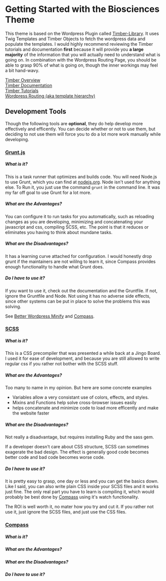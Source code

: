 Getting Started with the Biosciences Theme
===============================================================================

This theme is based on the Wordpress Plugin called [Timber-Library][gh-timber]. It uses Twig Templates and Timber Objects to fetch the wordpress data and populate the templates. I would highly recommend reviewing the Timber tutorials and documentation **first** because it will provide you **a large majority** of the information that you will actually need to understand what is going on. In combination with the Wordpress Routing Page, you should be able to grasp 90% of what is going on, though the inner workings may feel a bit hand-wavy.

[Timber Overview][timber-overview]  
[Timber Documentation][timber-docs]  
[Timber Tutorials][timber-tuts]  
[Wordpress Routing (aka template hierarchy)][wp-routing]  

Development Tools
-------------------------------------------------------------------------------

Though the following tools are **optional**, they do help develop more effectively and efficently. You can decide whether or not to use them, but deciding to not use them will force you to do a lot more work manually while developing.

### [Grunt.js][grunt]

##### What is it?

This is a task runner that optimizes and builds code. You will need Node.js to use Grunt, which you can find at [nodejs.org][nodejs]. Node isn't used for anything else. To Run it, you just use the command `grunt` in the command line. It was my far off goal to use Grunt for a lot more.

##### What are the Advantages?

You can configure it to run tasks for you automatically, such as reloading changes as you are developing, minimizing and concatenating your javascript and css, compiling SCSS, etc. The point is that it reduces or eliminates you having to think about mundane tasks.

##### What are the Disadvantages?

It has a learning curve attached for configuration. I would honestly drop grunt if the maintainers are not wililng to learn it, since Compass provides enough functionality to handle what Grunt does.

##### Do I have to use it?

If you want to use it, check out the documentation and the Gruntfile. If not, ignore the Gruntfile and Node. Not using it has no adverse side effects, since other systems can be put in place to solve the problems this was solving.

See [Better Wordpress Minify][wp-minify] and [Compass][compass].

### [SCSS][scss]

##### What is it?

This is a CSS precompiler that was presented a while back at a Jingo Board. I used it for ease of development, and because you are still allowed to write regular css if you rather not bother with the SCSS stuff.

##### What are the Advantages?

Too many to name in my opinion. But here are some concrete examples 

- Variables allow a very consistant use of colors, effects, and styles.
- Mixins and Functions help solve cross-browser issues easily
- helps concatenate and minimize code to load more efficently and make the website faster

##### What are the Disadvantages?

Not really a disadvantage, but requires installing Ruby and the sass gem.

If a developer doesn't care about CSS structure, SCSS can sometimes exagerate the bad design. The effect is generally good code becomes better code and bad code becomes worse code.

##### Do I have to use it?

It is pretty easy to grasp, one day or less and you can get the basics down. Like I said, you can also write plain CSS inside your SCSS files and it works just fine. The only real part you have to learn is compiling it, which would probably be best done by [Compass][compass] using it's watch functionality.

The ROI is well worth it, no mater how you try and cut it. If you rather not use it, just ignore the SCSS files, and just use the CSS files. 

### [Compass][compass]

##### What is it?

##### What are the Advantages?

##### What are the Disadvantages?

##### Do I have to use it?




[gh-timber]: https://github.com/jarednova/timber

[grunt]: http://gruntjs.com/
[nodejs]: http://nodejs.org/
[scss]: http://sass-lang.com/documentation/
[compass]: http://compass-style.org/


[timber-overview]: http://www.youtube.com/watch?v=rTLgoY0vrfM
[timber-docs]: https://github.com/jarednova/timber/wiki
[timber-tuts]: https://github.com/jarednova/timber/wiki/Video-Tutorials

[wp-routing]: http://codex.wordpress.org/Template_Hierarchy
[wp-minify]: http://wordpress.org/plugins/bwp-minify/

